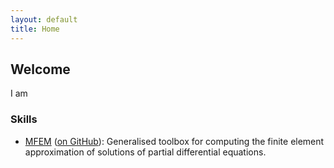 ```yaml
---
layout: default
title: Home
---
```


## Welcome

I am 

### Skills

- [MFEM](https://mfem.org/) ([on
  GitHub](https://github.com/orgs/FEniCS/repositories)): Generalised toolbox
  for computing the finite element approximation of solutions of partial
  differential equations.
